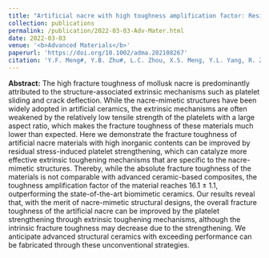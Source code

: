 ```yaml
---
title: "Artificial nacre with high toughness amplification factor: Residual stress‐engineering sparks enhanced extrinsic toughening mechanisms"
collection: publications
permalink: /publication/2022-03-03-Adv-Mater.html
date: 2022-03-03
venue: '<b>Advanced Materials</b>'
paperurl: 'https://doi.org/10.1002/adma.202108267'
citation: 'Y.F. Meng#, Y.B. Zhu#, L.C. Zhou, X.S. Meng, Y.L. Yang, R. Zhao, <u><b>J. Xia</b></u>, B. Yang, Y.J. Lu, H.A. Wu, L.B. Mao*, S.H. Yu*, Artificial nacre with high toughness amplification factor: Residual stress-engineering sparks enhanced extrinsic toughening mechanisms. <i>Advanced Materials</i>, 2022, 34(9): 2108267.'
---
```


**Abstract:** The high fracture toughness of mollusk nacre is predominantly attributed to the structure-associated extrinsic mechanisms such as platelet sliding and crack deflection. While the nacre-mimetic structures have been widely adopted in artificial ceramics, the extrinsic mechanisms are often weakened by the relatively low tensile strength of the platelets with a large aspect ratio, which makes the fracture toughness of these materials much lower than expected. Here we demonstrate the fracture toughness of artificial nacre materials with high inorganic contents can be improved by residual stress-induced platelet strengthening, which can catalyze more effective extrinsic toughening mechanisms that are specific to the nacre-mimetic structures. Thereby, while the absolute fracture toughness of the materials is not comparable with advanced ceramic-based composites, the toughness amplification factor of the material reaches 16.1 ± 1.1, outperforming the state-of-the-art biomimetic ceramics. Our results reveal that, with the merit of nacre-mimetic structural designs, the overall fracture toughness of the artificial nacre can be improved by the platelet strengthening through extrinsic toughening mechanisms, although the intrinsic fracture toughness may decrease due to the strengthening. We anticipate advanced structural ceramics with exceeding performance can be fabricated through these unconventional strategies.
